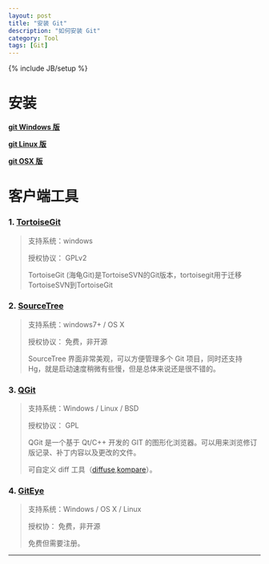 ```yaml
---
layout: post
title: "安装 Git"
description: "如何安装 Git"
category: Tool
tags: [Git]
---
```

{% include JB/setup %}

# 安装

[**git Windows 版**][gitWindows]

[**git Linux 版**][gitLinux]

[**git OSX 版**][gitOSX]


# 客户端工具

### 1. [TortoiseGit][link001]

> 支持系统：windows
>
> 授权协议： GPLv2
>
> TortoiseGit (海龟Git)是TortoiseSVN的Git版本，tortoisegit用于迁移TortoiseSVN到TortoiseGit


### 2. [SourceTree][link002]

> 支持系统：windows7+ / OS X
>
> 授权协议： 免费，非开源
>
> SourceTree 界面非常美观，可以方便管理多个 Git 项目，同时还支持 Hg，就是启动速度稍微有些慢，但是总体来说还是很不错的。


### 3. [QGit][linkQGit]

> 支持系统：Windows / Linux / BSD
>
> 授权协议： GPL
>
> QGit 是一个基于 Qt/C++ 开发的 GIT 的图形化浏览器。可以用来浏览修订版记录、补丁内容以及更改的文件。
>
> 可自定义 diff 工具（[diffuse](http://diffuse.sourceforge.net/),[kompare](http://www.caffeinated.me.uk/kompare/)）。


### 4. [GitEye][link003]

> 支持系统：Windows / OS X  / Linux
>
> 授权协： 免费，非开源
>
> 免费但需要注册。

***

[gitWindows]: http://msysgit.github.io/ "git Windows 版"
[gitLinux]: http://book.git-scm.com/2_installing_git.html "git Linux 版"
[gitOSX]: http://code.google.com/p/git-osx-installer/downloads/list?can=3 "git OSX 版"
[link001]: https://code.google.com/p/tortoisegit/
[link002]: http://sourcetreeapp.com/
[link003]: http://www.collab.net/giteyeapp
[linkQGit]: http://digilander.libero.it/mcostalba/



